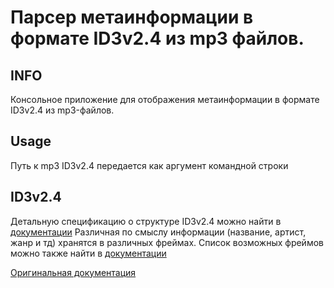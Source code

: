 # Парсер метаинформации в формате ID3v2.4 из mp3 файлов.

## INFO

Консольное приложение для отображения метаинформации в формате ID3v2.4 из mp3-файлов.

## Usage
Путь к mp3 ID3v2.4 передается как аргумент командной строки

## ID3v2.4

Детальную спецификацию о структуре ID3v2.4 можно найти в [документации](docs/id3v2.4.0-structure.rst)
Различная по смыслу информации (название, артист, жанр и тд) хранятся в различных фреймах. Список возможных фреймов можно также найти в [документации](docs/id3v2.4.0-frames.rst)

[Оригинальная документация](https://mutagen-specs.readthedocs.io/en/latest/id3/index.html)
